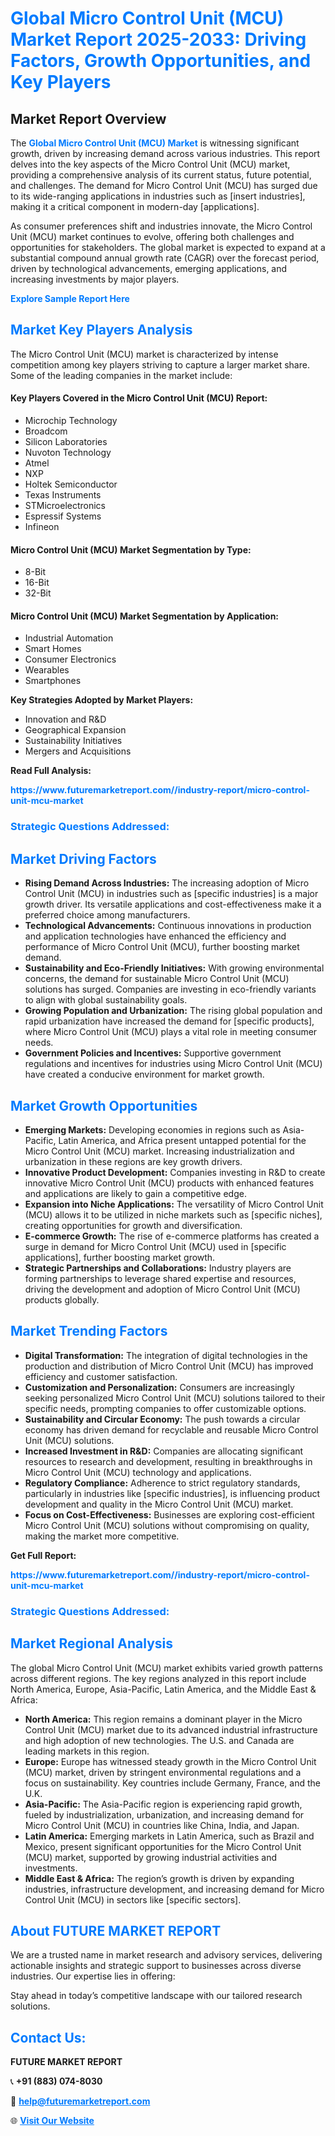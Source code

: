 <h1 style="color: #007BFF;">Global Micro Control Unit (MCU) Market Report 2025-2033: Driving Factors, Growth Opportunities, and Key Players</h1>

<section id="overview">
<h2>Market Report Overview</h2>
<p>The <a href="https://www.futuremarketreport.com//industry-report/micro-control-unit-mcu-market" style="color: #007BFF; text-decoration: none;"><strong>Global Micro Control Unit (MCU) Market</strong></a> is witnessing significant growth, driven by increasing demand across various industries. This report delves into the key aspects of the Micro Control Unit (MCU) market, providing a comprehensive analysis of its current status, future potential, and challenges. The demand for Micro Control Unit (MCU) has surged due to its wide-ranging applications in industries such as [insert industries], making it a critical component in modern-day [applications].</p>
<p>As consumer preferences shift and industries innovate, the Micro Control Unit (MCU) market continues to evolve, offering both challenges and opportunities for stakeholders. The global market is expected to expand at a substantial compound annual growth rate (CAGR) over the forecast period, driven by technological advancements, emerging applications, and increasing investments by major players.</p>
</section>

<section id="overview">
<p><a href="https://www.futuremarketreport.com//request-sample/reportId=76901" style="color: #007BFF; text-decoration: none;"><strong>Explore Sample Report Here</strong></a></p>
</section>

<section id="key-players">
<h2 style="color: #007BFF;">Market Key Players Analysis</h2>
<p>The Micro Control Unit (MCU) market is characterized by intense competition among key players striving to capture a larger market share. Some of the leading companies in the market include:</p>
<h4>Key Players Covered in the Micro Control Unit (MCU) Report:</h4>
<ul><li>Microchip Technology</li><li>Broadcom</li><li>Silicon Laboratories</li><li>Nuvoton Technology</li><li>Atmel</li><li>NXP</li><li>Holtek Semiconductor</li><li>Texas Instruments</li><li>STMicroelectronics</li><li>Espressif Systems</li><li>Infineon</li></ul>
<h4>Micro Control Unit (MCU) Market Segmentation by Type:</h4>
<ul><li>8-Bit</li><li>16-Bit</li><li>32-Bit</li></ul>

<h4>Micro Control Unit (MCU) Market Segmentation by Application:</h4>
<ul><li>Industrial Automation</li><li>Smart Homes</li><li>Consumer Electronics</li><li>Wearables</li><li>Smartphones</li></ul>
<p><strong>Key Strategies Adopted by Market Players:</strong></p>
<ul>
<li>Innovation and R&D</li>
<li>Geographical Expansion</li>
<li>Sustainability Initiatives</li>
<li>Mergers and Acquisitions</li>
</ul>
</section>

<section>
<p><strong>Read Full Analysis: </strong></p><a href="https://www.futuremarketreport.com//industry-report/micro-control-unit-mcu-market" style="color: #007BFF; text-decoration: none;"><strong>https://www.futuremarketreport.com//industry-report/micro-control-unit-mcu-market</strong></a>
<h3 style="color: #007BFF;">Strategic Questions Addressed:</h3>
</section>

<section id="driving-factors">
<h2 style="color: #007BFF;">Market Driving Factors</h2>
<ul>
<li><strong>Rising Demand Across Industries:</strong> The increasing adoption of Micro Control Unit (MCU) in industries such as [specific industries] is a major growth driver. Its versatile applications and cost-effectiveness make it a preferred choice among manufacturers.</li>
<li><strong>Technological Advancements:</strong> Continuous innovations in production and application technologies have enhanced the efficiency and performance of Micro Control Unit (MCU), further boosting market demand.</li>
<li><strong>Sustainability and Eco-Friendly Initiatives:</strong> With growing environmental concerns, the demand for sustainable Micro Control Unit (MCU) solutions has surged. Companies are investing in eco-friendly variants to align with global sustainability goals.</li>
<li><strong>Growing Population and Urbanization:</strong> The rising global population and rapid urbanization have increased the demand for [specific products], where Micro Control Unit (MCU) plays a vital role in meeting consumer needs.</li>
<li><strong>Government Policies and Incentives:</strong> Supportive government regulations and incentives for industries using Micro Control Unit (MCU) have created a conducive environment for market growth.</li>
</ul>
</section>

<section id="growth-opportunities">
<h2 style="color: #007BFF;">Market Growth Opportunities</h2>
<ul>
<li><strong>Emerging Markets:</strong> Developing economies in regions such as Asia-Pacific, Latin America, and Africa present untapped potential for the Micro Control Unit (MCU) market. Increasing industrialization and urbanization in these regions are key growth drivers.</li>
<li><strong>Innovative Product Development:</strong> Companies investing in R&D to create innovative Micro Control Unit (MCU) products with enhanced features and applications are likely to gain a competitive edge.</li>
<li><strong>Expansion into Niche Applications:</strong> The versatility of Micro Control Unit (MCU) allows it to be utilized in niche markets such as [specific niches], creating opportunities for growth and diversification.</li>
<li><strong>E-commerce Growth:</strong> The rise of e-commerce platforms has created a surge in demand for Micro Control Unit (MCU) used in [specific applications], further boosting market growth.</li>
<li><strong>Strategic Partnerships and Collaborations:</strong> Industry players are forming partnerships to leverage shared expertise and resources, driving the development and adoption of Micro Control Unit (MCU) products globally.</li>
</ul>
</section>

<section id="trending-factors">
<h2 style="color: #007BFF;">Market Trending Factors</h2>
<ul>
<li><strong>Digital Transformation:</strong> The integration of digital technologies in the production and distribution of Micro Control Unit (MCU) has improved efficiency and customer satisfaction.</li>
<li><strong>Customization and Personalization:</strong> Consumers are increasingly seeking personalized Micro Control Unit (MCU) solutions tailored to their specific needs, prompting companies to offer customizable options.</li>
<li><strong>Sustainability and Circular Economy:</strong> The push towards a circular economy has driven demand for recyclable and reusable Micro Control Unit (MCU) solutions.</li>
<li><strong>Increased Investment in R&D:</strong> Companies are allocating significant resources to research and development, resulting in breakthroughs in Micro Control Unit (MCU) technology and applications.</li>
<li><strong>Regulatory Compliance:</strong> Adherence to strict regulatory standards, particularly in industries like [specific industries], is influencing product development and quality in the Micro Control Unit (MCU) market.</li>
<li><strong>Focus on Cost-Effectiveness:</strong> Businesses are exploring cost-efficient Micro Control Unit (MCU) solutions without compromising on quality, making the market more competitive.</li>
</ul>
</section>

<section>
<p><strong>Get Full Report: </strong></p><a href="https://www.futuremarketreport.com//industry-report/micro-control-unit-mcu-market" style="color: #007BFF; text-decoration: none;"><strong>https://www.futuremarketreport.com//industry-report/micro-control-unit-mcu-market</strong></a>
<h3 style="color: #007BFF;">Strategic Questions Addressed:</h3>
</section>


<section id="regional-analysis">
<h2 style="color: #007BFF;">Market Regional Analysis</h2>
<p>The global Micro Control Unit (MCU) market exhibits varied growth patterns across different regions. The key regions analyzed in this report include North America, Europe, Asia-Pacific, Latin America, and the Middle East & Africa:</p>
<ul>
<li><strong>North America:</strong> This region remains a dominant player in the Micro Control Unit (MCU) market due to its advanced industrial infrastructure and high adoption of new technologies. The U.S. and Canada are leading markets in this region.</li>
<li><strong>Europe:</strong> Europe has witnessed steady growth in the Micro Control Unit (MCU) market, driven by stringent environmental regulations and a focus on sustainability. Key countries include Germany, France, and the U.K.</li>
<li><strong>Asia-Pacific:</strong> The Asia-Pacific region is experiencing rapid growth, fueled by industrialization, urbanization, and increasing demand for Micro Control Unit (MCU) in countries like China, India, and Japan.</li>
<li><strong>Latin America:</strong> Emerging markets in Latin America, such as Brazil and Mexico, present significant opportunities for the Micro Control Unit (MCU) market, supported by growing industrial activities and investments.</li>
<li><strong>Middle East & Africa:</strong> The region’s growth is driven by expanding industries, infrastructure development, and increasing demand for Micro Control Unit (MCU) in sectors like [specific sectors].</li>
</ul>
</section>

<footer>
<h2 style="color: #007BFF;">About FUTURE MARKET REPORT</h2>
<p>We are a trusted name in market research and advisory services, delivering actionable insights and strategic support to businesses across diverse industries. Our expertise lies in offering:</p>

<p>Stay ahead in today’s competitive landscape with our tailored research solutions.</p>

<h2 style="color: #007BFF;">Contact Us:</h2>
<p><strong>FUTURE MARKET REPORT</strong></p>
<p>📞 <strong>+91 (883) 074-8030</strong></p>
<p>📧 <strong><a href="mailto:help@futuremarketreport.com" style="color: #007BFF;">help@futuremarketreport.com</a></strong></p>
<p>🌐 <strong><a href="https://www.futuremarketreport.com/" style="color: #007BFF;">Visit Our Website</a></strong></p>
</footer>